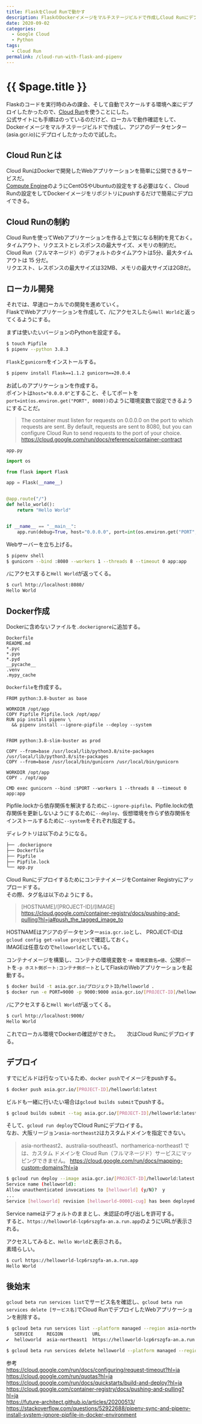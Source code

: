 ```yaml
---
title: FlaskをCloud Runで動かす
description: FlaskのDockerイメージをマルチステージビルドで作成しCloud Runにデプロイする
date: 2020-09-02
categories:
  - Google Cloud
  - Python
tags:
  - Cloud Run
permalink: /cloud-run-with-flask-and-pipenv
---
```

# {{ $page.title }}

<PostMeta/>

Flaskのコードを実行時のみの課金、そして自動でスケールする環境へ楽にデプロイしたかったので、[Cloud Run](https://cloud.google.com/run?hl=ja)を使うことにした。  
公式サイトにも手順はのっているのだけど、ローカルで動作確認をして、Dockerイメージをマルチステージビルドで作成し、アジアのデータセンター(asia.gcr.io)にデプロイしたかったので試した。  

## Cloud Runとは
Cloud RunはDockerで開発したWebアプリケーションを簡単に公開できるサービスだ。  
[Compute Engine](https://cloud.google.com/compute/?hl=ja)のようにCentOSやUbuntuの設定をする必要はなく、Cloud Runの設定をしてDockerイメージをリポジトリにpushするだけで簡易にデプロイできる。  

## Cloud Runの制約
Cloud Runを使ってWebアプリケーションを作る上で気になる制約を見ておく。  
タイムアウト、リクエストとレスポンスの最大サイズ、メモリの制約だ。  
Cloud Run（フルマネージド）のデフォルトのタイムアウトは5分、最大タイムアウトは 15 分だ。  
リクエスト、レスポンスの最大サイズは32MB、メモリの最大サイズは2GBだ。

## ローカル開発
それでは、早速ローカルでの開発を進めていく。  
FlaskでWebアプリケーションを作成して、/にアクセスしたら`Hell World`と返ってくるようにする。  

まずは使いたいバージョンのPythonを設定する。  

``` sh
$ touch Pipfile
$ pipenv --python 3.8.3
```

`Flask`と`gunicorn`をインストールする。  
``` sh
$ pipenv install Flask==1.1.2 gunicorn==20.0.4
```

お試しのアプリケーションを作成する。  
ポイントは`host="0.0.0.0"`とすること、そしてポートを`port=int(os.environ.get("PORT", 8080))`のように環境変数で設定できるようにすることだ。  
> The container must listen for requests on 0.0.0.0 on the port to which requests are sent. By default, requests are sent to 8080, but you can configure Cloud Run to send requests to the port of your choice.
> https://cloud.google.com/run/docs/reference/container-contract

`app.py`
``` py
import os

from flask import Flask

app = Flask(__name__)


@app.route("/")
def hello_world():
    return "Hello World"


if __name__ == "__main__":
    app.run(debug=True, host="0.0.0.0", port=int(os.environ.get("PORT", 8080)))
```

Webサーバーを立ち上げる。  
``` sh
$ pipenv shell
$ gunicorn --bind :8080 --workers 1 --threads 8 --timeout 0 app:app
```

`/`にアクセスすると`Hell World`が返ってくる。  

``` sh
$ curl http://localhost:8080/
Hello World
```

## Docker作成

Dockerに含めないファイルを`.dockerignore`に追加する。  
``` 
Dockerfile
README.md
*.pyc
*.pyo
*.pyd
__pycache__
.venv
.mypy_cache
```

`Dockerfile`を作成する。

``` docker
FROM python:3.8-buster as base

WORKDIR /opt/app
COPY Pipfile Pipfile.lock /opt/app/
RUN pip install pipenv \
  && pipenv install --ignore-pipfile --deploy --system


FROM python:3.8-slim-buster as prod

COPY --from=base /usr/local/lib/python3.8/site-packages /usr/local/lib/python3.8/site-packages
COPY --from=base /usr/local/bin/gunicorn /usr/local/bin/gunicorn

WORKDIR /opt/app
COPY . /opt/app

CMD exec gunicorn --bind :$PORT --workers 1 --threads 8 --timeout 0 app:app
```

Pipfile.lockから依存関係を解決するために`--ignore-pipfile`、Pipfile.lockの依存関係を更新しないようにするために`--deploy`、仮想環境を作らず依存関係をインストールするために`--system`をそれぞれ指定する。  

ディレクトリは以下のようになる。  
``` sh
├── .dockerignore
├── Dockerfile
├── Pipfile
├── Pipfile.lock
└── app.py
```

Cloud RunにデプロイするためにコンテナイメージをContainer Registryにアップロードする。  
その際、タグ名は以下のようにする。  

> [HOSTNAME]/[PROJECT-ID]/[IMAGE]
> https://cloud.google.com/container-registry/docs/pushing-and-pulling?hl=ja#push_the_tagged_image_to

HOSTNAMEはアジアのデータセンター`asia.gcr.io`とし、
PROJECT-IDは`gcloud config get-value project`で確認しておく。  
IMAGEは任意なので`helloworld`としている。  
  
コンテナイメージを構築し、コンテナの環境変数を`-e 環境変数名=値`、公開ポートを`-p ホスト側ポート:コンテナ側ポート`としてFlaskのWebアプリケーションを起動する。  

``` sh
$ docker build -t asia.gcr.io/プロジェクトID/helloworld .
$ docker run -e PORT=9000 -p 9000:9000 asia.gcr.io/[PROJECT-ID]/helloworld:latest
```

`/`にアクセスすると`Hell World`が返ってくる。  
``` sh
$ curl http://localhost:9000/
Hello World
```

これでローカル環境でDockerの確認ができた。  　
次はCloud Runにデプロイする。  

## デプロイ
すでにビルドは行なっているため、`docker push`でイメージをpushする。  

``` sh
$ docker push asia.gcr.io/[PROJECT-ID]/helloworld:latest
```

ビルドも一緒に行いたい場合は`gcloud builds submit`でpushする。  

``` sh
$ gcloud builds submit --tag asia.gcr.io/[PROJECT-ID]/helloworld:latest .
```

そして、`gcloud run deploy`でCloud Runにデプロイする。  
なお、大阪リージョン`asia-northeast2`はカスタムドメインを指定できない。  
  
> asia-northeast2、australia-southeast1、northamerica-northeast1 では、カスタム ドメインを Cloud Run（フルマネージド）サービスにマッピングできません。
> https://cloud.google.com/run/docs/mapping-custom-domains?hl=ja

``` sh
$ gcloud run deploy --image asia.gcr.io/[PROJECT-ID]/helloworld:latest --platform managed --region asia-northeast1
Service name (helloworld):  
Allow unauthenticated invocations to [helloworld] (y/N)?  y
...
Service [helloworld] revision [helloworld-00001-cug] has been deployed and is serving 100 percent of traffic at https://helloworld-lcp6rszgfa-an.a.run.app
```

Service nameはデフォルトのままとし、未認証の呼び出しを許可する。  
すると、`https://helloworld-lcp6rszgfa-an.a.run.app`のようにURLが表示される。

アクセスしてみると、`Hello World`と表示される。  
素晴らしい。  
``` sh
$ curl https://helloworld-lcp6rszgfa-an.a.run.app
Hello World
```

## 後始末

`gcloud beta run services list`でサービス名を確認し、`gcloud beta run services delete [サービス名]`でCloud RunでデプロイしたWebアプリケーションを削除する。  

``` sh
$ gcloud beta run services list --platform managed --region asia-northeast1
   SERVICE     REGION           URL                                         LAST DEPLOYED BY      LAST DEPLOYED AT
✔  helloworld  asia-northeast1  https://helloworld-lcp6rszgfa-an.a.run.app  メールアドレス  2020-08-30T08:47:33.333163Z

$ gcloud beta run services delete helloworld --platform managed --region asia-northeast1
```

参考  
https://cloud.google.com/run/docs/configuring/request-timeout?hl=ja  
https://cloud.google.com/run/quotas?hl=ja  
https://cloud.google.com/run/docs/quickstarts/build-and-deploy?hl=ja  
https://cloud.google.com/container-registry/docs/pushing-and-pulling?hl=ja  
https://future-architect.github.io/articles/20200513/  
https://stackoverflow.com/questions/52922688/pipenv-sync-and-pipenv-install-system-ignore-pipfile-in-docker-environment  

